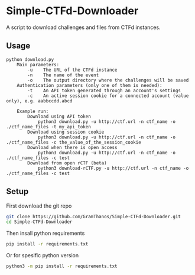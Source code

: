 # Simple-CTFd-Downloader
A script to download challenges and files from CTFd instances.

## Usage

```
python download.py
    Main parameters:
        -u    The URL of the CTFd instance
        -n    The name of the event
        -o    The output directory where the challenges will be saved
    Authentication parameters (only one of them is needed):
        -t    An API token generated through an account's settings
        -c    An active session cookie for a connected account (value only), e.g. aabbccdd.abcd

    Example run:
        Download using API token
            python3 download.py -u http://ctf.url -n ctf_name -o ./ctf_name_files -t my_api_token
        Download using session cookie
            python3 download.py -u http://ctf.url -n ctf_name -o ./ctf_name_files -c the_value_of_the_session_cookie
        Download when there is open access
            python3 download.py -u http://ctf.url -n ctf_name -o ./ctf_name_files -c test
        Download from open rCTF (beta)
            python3 download-rCTF.py -u http://ctf.url -n ctf_name -o ./ctf_name_files -c test
```

## Setup
First download the git repo

```bash
git clone https://github.com/GramThanos/Simple-CTFd-Downloader.git
cd Simple-CTFd-Downloader
```

Then insall python requirements
```bash
pip install -r requirements.txt
```
Or for spesific python version
```bash
python3 -m pip install -r requirements.txt
```
